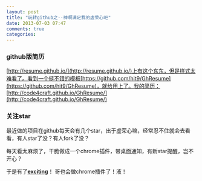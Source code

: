 ```yaml
---
layout: post
title: "玩转github之--神啊满足我的虚荣心吧"
date: 2013-07-03 07:47
comments: true
categories: 
---
```

### github版简历

[http://resume.github.io/](http://resume.github.io/)上有这个东东，但是样式太难看了。看到一个挺不错的模板[https://github.com/hit9/GhResume](https://github.com/hit9/GhResume)，就给用上了。我的简历：
[http://code4craft.github.io/GhResume/](http://code4craft.github.io/GhResume/)

### 关注star

最近做的项目在github每天会有几个star，出于虚荣心嘛，经常忍不住就会去看看，有人star了没？有人fork了没？

每天看太麻烦了，干脆做成一个chrome插件，带桌面通知，有新star提醒，岂不开心？

于是有了[**exciting**](https://github.com/code4craft/exciting)！ 哥也会做chrome插件了！液！
